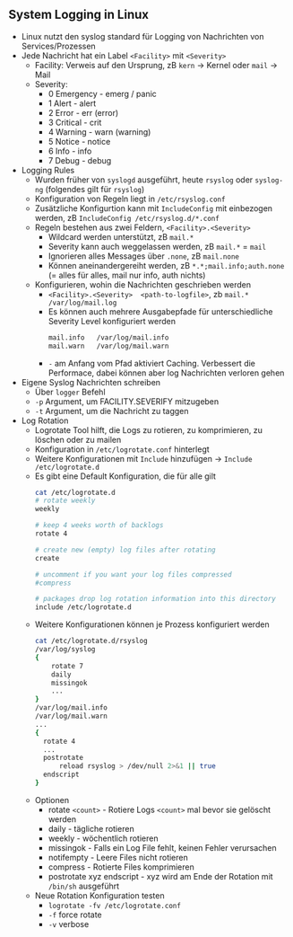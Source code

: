 ## System Logging in Linux

- Linux nutzt den syslog standard für Logging von Nachrichten von Services/Prozessen
- Jede Nachricht hat ein Label ``<Facility>`` mit ``<Severity>``
  - Facility: Verweis auf den Ursprung, zB ``kern`` -> Kernel oder ``mail`` -> Mail
  - Severity: 
    - 0 Emergency - emerg / panic 
    - 1 Alert - alert
    - 2 Error - err (error)
    - 3 Critical - crit
    - 4 Warning - warn (warning)
    - 5 Notice - notice
    - 6 Info - info
    - 7 Debug - debug
- Logging Rules
  - Wurden früher von ``syslogd`` ausgeführt, heute ``rsyslog`` oder ``syslog-ng`` (folgendes gilt für ``rsyslog``)
  - Konfiguration von Regeln liegt in ``/etc/rsyslog.conf``
  - Zusätzliche Konfigurtion kann mit ``IncludeConfig`` mit einbezogen werden, zB ``IncludeConfig /etc/rsyslog.d/*.conf``
  - Regeln bestehen aus zwei Feldern, ``<Facility>.<Severity>``
    - Wildcard werden unterstützt, zB ``mail.*``
    - Severity kann auch weggelassen werden, zB ``mail.*`` = ``mail``
    - Ignorieren alles Messages über ``.none``, zB ``mail.none``
    - Können aneinandergereiht werden, zB ``*.*;mail.info;auth.none`` (= alles für alles, mail nur info, auth nichts)
  - Konfigurieren, wohin die Nachrichten geschrieben werden 
    - ``<Facility>.<Severity>  <path-to-logfile>``, zb ``mail.*  /var/log/mail.log``
    - Es können auch mehrere Ausgabepfade für unterschiedliche Severity Level konfiguriert werden
      ```bash
      mail.info   /var/log/mail.info
      mail.warn   /var/log/mail.warn
      ```
    - ``-`` am Anfang vom Pfad aktiviert Caching. Verbessert die Performace, dabei können aber log Nachrichten verloren gehen
- Eigene Syslog Nachrichten schreiben
  - Über ``logger`` Befehl
  - ``-p`` Argument, um FACILITY.SEVERIFY mitzugeben
  - ``-t`` Argument, um die Nachricht zu taggen
- Log Rotation
  - Logrotate Tool hilft, die Logs zu rotieren, zu komprimieren, zu löschen oder zu mailen
  - Konfiguration in ``/etc/logrotate.conf`` hinterlegt
  - Weitere Konfigurationen mit ``Include`` hinzufügen -> ``Include /etc/logrotate.d``
  - Es gibt eine Default Konfiguration, die für alle gilt
    ```bash
    cat /etc/logrotate.d
    # rotate weekly
    weekly

    # keep 4 weeks worth of backlogs
    rotate 4

    # create new (empty) log files after rotating
    create

    # uncomment if you want your log files compressed
    #compress

    # packages drop log rotation information into this directory
    include /etc/logrotate.d
    ```
  - Weitere Konfigurationen können je Prozess konfiguriert werden
    ```bash
    cat /etc/logrotate.d/rsyslog
    /var/log/syslog
    {
        rotate 7
        daily
        missingok
        ...
    }
    /var/log/mail.info
    /var/log/mail.warn
    ...
    {
      rotate 4
      ...
      postrotate
          reload rsyslog > /dev/null 2>&1 || true
      endscript
    }
    ```
  - Optionen
    - rotate ``<count>`` - Rotiere Logs ``<count>`` mal bevor sie gelöscht werden
    - daily - tägliche rotieren
    - weekly - wöchentlich rotieren
    - missingok - Falls ein Log File fehlt, keinen Fehler verursachen
    - notifempty - Leere Files nicht rotieren
    - compress - Rotierte Files komprimieren
    - postrotate xyz endscript - xyz wird am Ende der Rotation mit ``/bin/sh`` ausgeführt
  - Neue Rotation Konfiguration testen
    - ``logrotate -fv /etc/logrotate.conf``
    - ``-f`` force rotate
    - ``-v`` verbose

